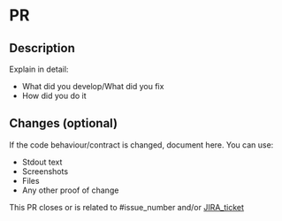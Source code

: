 # PR

## Description

Explain in detail:

- What did you develop/What did you fix
- How did you do it

## Changes (optional)

If the code behaviour/contract is changed, document here. You can use:

- Stdout text
- Screenshots
- Files
- Any other proof of change

This PR closes or is related to #issue_number and/or [JIRA_ticket](https://atlassian.com)
